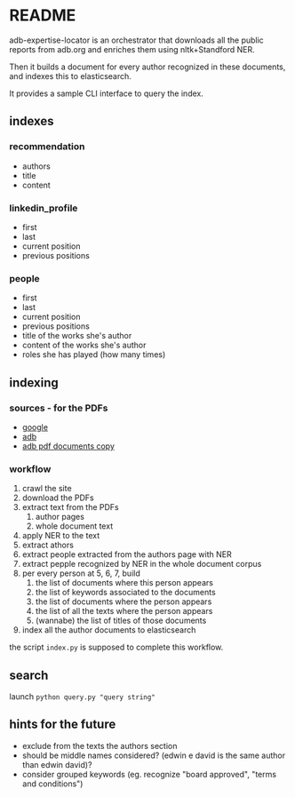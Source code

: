 # README

adb-expertise-locator is an orchestrator that downloads all the public reports from adb.org and enriches them using nltk+Standford NER.

Then it builds a document for every author recognized in these documents, and indexes this to elasticsearch.

It provides a sample CLI interface to query the index.

## indexes

### recommendation

- authors
- title
- content

### linkedin_profile

- first
- last
- current position
- previous positions

### people

- first
- last
- current position
- previous positions
- title of the works she's author
- content of the works she's author
- roles she has played (how many times)

## indexing

### sources - for the PDFs

- [google](https://github.com/MarioVilas/googlesearch)
- [adb](https://www.adb.org/projects/documents)
- [adb pdf documents copy](https://drive.google.com/drive/folders/1IL4YCK8-JqIf63KN4Wk7qb5nPCkDcyGD?usp=sharing)

### workflow

1. crawl the site
2. download the PDFs
3. extract text from the PDFs
   1. author pages
   2. whole document text
4. apply NER to the text
5. extract athors
6. extract people extracted from the authors page with NER
7. extract pepple recognized by NER in the whole document corpus
8. per every person at 5, 6, 7, build
   1. the list of documents where this person appears
   2. the list of keywords associated to the documents
   3. the list of documents where the person appears
   4. the list of all the texts where the person appears
   5. (wannabe) the list of titles of those documents
9. index all the author documents to elasticsearch

the script `index.py` is supposed to complete this workflow.

## search

launch `python query.py "query string"`

## hints for the future

- exclude from the texts the authors section
- should be middle names considered? (edwin e david is the same author than edwin david)?
- consider grouped keywords (eg. recognize "board approved", "terms and conditions")
